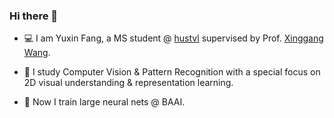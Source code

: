 ### Hi there 👋

- :computer: I am Yuxin Fang, a MS student @ [hustvl](https://github.com/hustvl) supervised by Prof. [Xinggang Wang](http://xinggangw.info). 

- :telescope: I study Computer Vision & Pattern Recognition with a special focus on 2D visual understanding & representation learning.

- :brain: Now I train large neural nets @ BAAI.
